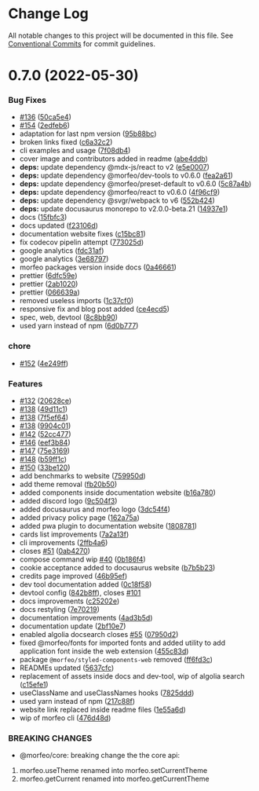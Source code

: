 # Change Log

All notable changes to this project will be documented in this file.
See [Conventional Commits](https://conventionalcommits.org) for commit guidelines.

# 0.7.0 (2022-05-30)


### Bug Fixes

* [#136](https://github.com/morfeojs/morfeo/issues/136) ([50ca5e4](https://github.com/morfeojs/morfeo/commit/50ca5e4803ba5335245995e31d09c9273a4a2f16))
* [#154](https://github.com/morfeojs/morfeo/issues/154) ([2edfeb6](https://github.com/morfeojs/morfeo/commit/2edfeb69cf7f6a1d11f3f527092c4e4c4a575568))
* adaptation for last npm version ([95b88bc](https://github.com/morfeojs/morfeo/commit/95b88bcd50d7ed7371ca33e30a93d0f9c59f53f0))
* broken links fixed ([c6a32c2](https://github.com/morfeojs/morfeo/commit/c6a32c230b75220d7890e9b7acbf6f3d6b11a02d))
* cli examples and usage ([7f08db4](https://github.com/morfeojs/morfeo/commit/7f08db47d675485c409df6160cabd346e2b44a99))
* cover image and contributors added in readme ([abe4ddb](https://github.com/morfeojs/morfeo/commit/abe4ddb4d7dc44913b0f3d22877ea37f083fc30c))
* **deps:** update dependency @mdx-js/react to v2 ([e5e0007](https://github.com/morfeojs/morfeo/commit/e5e00074be1749db753dad1b916a79cf477442e9))
* **deps:** update dependency @morfeo/dev-tools to v0.6.0 ([fea2a61](https://github.com/morfeojs/morfeo/commit/fea2a612e4e54071dcb750f814b345dc6da0c522))
* **deps:** update dependency @morfeo/preset-default to v0.6.0 ([5c87a4b](https://github.com/morfeojs/morfeo/commit/5c87a4bd3c13e25cd073065f9e6f80294fd7e761))
* **deps:** update dependency @morfeo/react to v0.6.0 ([4f96cf9](https://github.com/morfeojs/morfeo/commit/4f96cf98e86fb6f2e1bad6a4d6aaaf0591aa5c2d))
* **deps:** update dependency @svgr/webpack to v6 ([552b424](https://github.com/morfeojs/morfeo/commit/552b424cb0571a0a42a7c7fe3b76e06aaca34758))
* **deps:** update docusaurus monorepo to v2.0.0-beta.21 ([14937e1](https://github.com/morfeojs/morfeo/commit/14937e144d13718320c67739250023ff1b3f9fd8))
* docs ([15fbfc3](https://github.com/morfeojs/morfeo/commit/15fbfc365e22e335d6da0b8f4bf1147e9a34b42b))
* docs updated ([f23106d](https://github.com/morfeojs/morfeo/commit/f23106d0f2f80d6408c10817b508789ff925608f))
* documentation website fixes ([c15bc81](https://github.com/morfeojs/morfeo/commit/c15bc813405ffa2981e74a37e84ee4566253e4e6))
* fix codecov pipelin attempt ([773025d](https://github.com/morfeojs/morfeo/commit/773025dca4586440ced047c1a756909005492d22))
* google analytics ([fdc31af](https://github.com/morfeojs/morfeo/commit/fdc31af46602eed2955febede7e898a759299c22))
* google analytics ([3e68797](https://github.com/morfeojs/morfeo/commit/3e68797ba6928b3a993b40ac9ba65d3bd1ce6954))
* morfeo packages version inside docs ([0a46661](https://github.com/morfeojs/morfeo/commit/0a4666154573807e5183248bdd83ff6f51caaa45))
* prettier ([6dfc59e](https://github.com/morfeojs/morfeo/commit/6dfc59edbd66e64229fbec377a231ae696b8c170))
* prettier ([2ab1020](https://github.com/morfeojs/morfeo/commit/2ab10200051b79e3c76ee009f365ad63ba40d1d2))
* prettier ([066639a](https://github.com/morfeojs/morfeo/commit/066639a5a52026a38225b1ece524f6b8d4157150))
* removed useless imports ([1c37cf0](https://github.com/morfeojs/morfeo/commit/1c37cf0f96bee38245a6c199f2e3958b2701f6e6))
* responsive fix and blog post added ([ce4ecd5](https://github.com/morfeojs/morfeo/commit/ce4ecd5bd2420e4457aad607a2132198f3afdc8b))
* spec, web, devtool ([8c8bb90](https://github.com/morfeojs/morfeo/commit/8c8bb902241759bd7d4e92220cffb31716a10785))
* used yarn instead of npm ([6d0b777](https://github.com/morfeojs/morfeo/commit/6d0b77715332ab0e3c985538ef5ccb8a90a023f3))


### chore

* [#152](https://github.com/morfeojs/morfeo/issues/152) ([4e249ff](https://github.com/morfeojs/morfeo/commit/4e249ffe196839c56d8334663d3b00d98ca000a2))


### Features

* [#132](https://github.com/morfeojs/morfeo/issues/132) ([20628ce](https://github.com/morfeojs/morfeo/commit/20628cef532989dc138cc14f1a32347fb7db8567))
* [#138](https://github.com/morfeojs/morfeo/issues/138) ([49d11c1](https://github.com/morfeojs/morfeo/commit/49d11c130949d19a77ac81585bc9a94a1a967a82))
* [#138](https://github.com/morfeojs/morfeo/issues/138) ([7f5ef64](https://github.com/morfeojs/morfeo/commit/7f5ef6402471d47dcf888c53c3f557b447a5eca0))
* [#138](https://github.com/morfeojs/morfeo/issues/138) ([9904c01](https://github.com/morfeojs/morfeo/commit/9904c018658bd025cdeeedd5e73f80f96cee27f6))
* [#142](https://github.com/morfeojs/morfeo/issues/142) ([52cc477](https://github.com/morfeojs/morfeo/commit/52cc477cec863efdbb8b83b7214895415565d339))
* [#146](https://github.com/morfeojs/morfeo/issues/146) ([eef3b84](https://github.com/morfeojs/morfeo/commit/eef3b8476de373fb0bae45f251ec5effd1c4ad4f))
* [#147](https://github.com/morfeojs/morfeo/issues/147) ([75e3169](https://github.com/morfeojs/morfeo/commit/75e3169293a2b698c58826e6ba0e1584c433fd07))
* [#148](https://github.com/morfeojs/morfeo/issues/148) ([b59ff1c](https://github.com/morfeojs/morfeo/commit/b59ff1c0d14b4d31103d6866555f72f5d685fa89))
* [#150](https://github.com/morfeojs/morfeo/issues/150) ([33be120](https://github.com/morfeojs/morfeo/commit/33be120e0718ec408ffcc18d20a52240180992db))
* add benchmarks to website ([759950d](https://github.com/morfeojs/morfeo/commit/759950d46cc6c1b41bd8bb789cd41c00e8e41504))
* add theme removal ([fb20b50](https://github.com/morfeojs/morfeo/commit/fb20b501e877e2137831f9e86629e213007b88b7))
* added components inside documentation website ([b16a780](https://github.com/morfeojs/morfeo/commit/b16a780a4766aa42ff63448899d691192bac1b5d))
* added discord logo ([9c504f3](https://github.com/morfeojs/morfeo/commit/9c504f3508ba504611b4480ca0dd8d1e56acf935))
* added docusaurus and morfeo logo ([3dc54f4](https://github.com/morfeojs/morfeo/commit/3dc54f4cf0037c3afd93678f8f3004bcf07398ae))
* added privacy policy page ([162a75a](https://github.com/morfeojs/morfeo/commit/162a75a48b2ec8aa395a004716da84ab83484ddd))
* added pwa plugin to documentation website ([1808781](https://github.com/morfeojs/morfeo/commit/1808781f20f0c41f6d4a965eb5bad522caf9e56a))
* cards list improvements ([7a2a13f](https://github.com/morfeojs/morfeo/commit/7a2a13fdcec0fd0d361e5d85b9328bb93dc82a5b))
* cli improvements ([2ffb4a6](https://github.com/morfeojs/morfeo/commit/2ffb4a689058de8d5bf8a4ffcf39d43b0c5c5dc3))
* closes [#51](https://github.com/morfeojs/morfeo/issues/51) ([0ab4270](https://github.com/morfeojs/morfeo/commit/0ab4270a0d054bd67f42c2d74fdecee24349de1a))
* compose command wip [#40](https://github.com/morfeojs/morfeo/issues/40) ([0b186f4](https://github.com/morfeojs/morfeo/commit/0b186f4805dbe8f7d8aed89486066697af6516b3))
* cookie acceptance added to docusaurus website ([b7b5b23](https://github.com/morfeojs/morfeo/commit/b7b5b23f27ac5e349f404a8e35a0c4c4c4496a53))
* credits page improved ([46b95ef](https://github.com/morfeojs/morfeo/commit/46b95efde3c3ab592e74d989763f98d06fe71f73))
* dev tool documentation added ([0c18f58](https://github.com/morfeojs/morfeo/commit/0c18f58b7c52840e652b12704c9379cf557c0214))
* devtool config ([842b8ff](https://github.com/morfeojs/morfeo/commit/842b8ff0da0ac238636bbf2e481a14c76b837d64)), closes [#101](https://github.com/morfeojs/morfeo/issues/101)
* docs improvements ([c25202e](https://github.com/morfeojs/morfeo/commit/c25202ee79424cfb020606f7509755168186308e))
* docs restyling ([7e70219](https://github.com/morfeojs/morfeo/commit/7e702192ce20f92be9e5c930b314b3a7cc9f3271))
* documentation improvements ([4ad3b5d](https://github.com/morfeojs/morfeo/commit/4ad3b5d7f35cd9c1ad1532e5367dec21594d8ff4))
* documentation update ([2bf10e7](https://github.com/morfeojs/morfeo/commit/2bf10e7066064a403d1e801d55a467626b85fdfd))
* enabled algolia docsearch closes [#55](https://github.com/morfeojs/morfeo/issues/55) ([07950d2](https://github.com/morfeojs/morfeo/commit/07950d2119c44cac21a780c48109fd2ebd1b5726))
* fixed @morfeo/fonts for imported fonts and added utility to add  application font inside the web extension ([455c83d](https://github.com/morfeojs/morfeo/commit/455c83d17c83e38a2b1b678ac077705ed68c338a))
* package `@morfeo/styled-components-web` removed ([ff6fd3c](https://github.com/morfeojs/morfeo/commit/ff6fd3c2913e0fd37bcc6a0a05cdb889560086d5))
* READMEs updated ([5637cfc](https://github.com/morfeojs/morfeo/commit/5637cfc58bb94ec1d88e4eb28d84e27f17b085df))
* replacement of assets inside docs and dev-tool, wip of algolia search ([c15efe1](https://github.com/morfeojs/morfeo/commit/c15efe1b92d38f27ce62d0738bbeabf0cc800e9e))
* useClassName and useClassNames hooks ([7825ddd](https://github.com/morfeojs/morfeo/commit/7825ddd181eab881c3da6e9bda5b71ab66691884))
* used yarn instead of npm ([217c88f](https://github.com/morfeojs/morfeo/commit/217c88f1392b4e0caa12203f7a0166d4080010e5))
* website link replaced inside readme files ([1e55a6d](https://github.com/morfeojs/morfeo/commit/1e55a6d458d2873d09efd5fad5100cbbae382057))
* wip of morfeo cli ([476d48d](https://github.com/morfeojs/morfeo/commit/476d48d1404e0fbbe209f353efcc2e96d9d9a38e))


### BREAKING CHANGES

* @morfeo/core: breaking change the the core api:

1. morfeo.useTheme renamed into morfeo.setCurrentTheme
2. morfeo.getCurrent renamed into morfeo.getCurrentTheme
